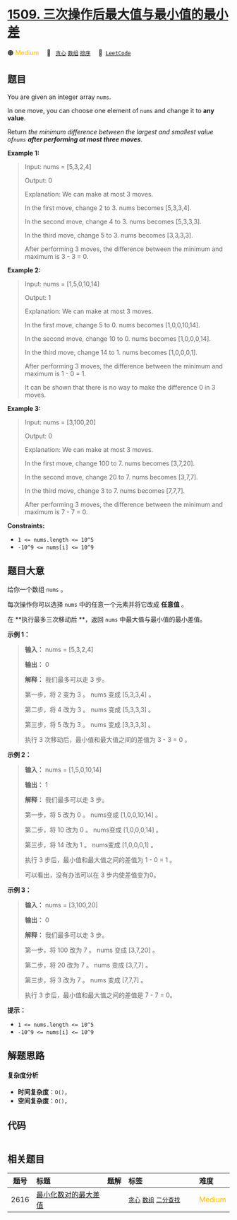 # [1509. 三次操作后最大值与最小值的最小差](https://leetcode.com/problems/minimum-difference-between-largest-and-smallest-value-in-three-moves)

🟠 <font color=#ffb800>Medium</font>&emsp; 🔖&ensp; [`贪心`](/leetcode/outline/tag/greedy.md) [`数组`](/leetcode/outline/tag/array.md) [`排序`](/leetcode/outline/tag/sorting.md)&emsp; 🔗&ensp;[`LeetCode`](https://leetcode.com/problems/minimum-difference-between-largest-and-smallest-value-in-three-moves)

## 题目

You are given an integer array `nums`.

In one move, you can choose one element of `nums` and change it to **any
value**.

Return _the minimum difference between the largest and smallest value of`nums`
**after performing at most three moves**_.



**Example 1:**

> Input: nums = [5,3,2,4]
> 
> Output: 0
> 
> Explanation: We can make at most 3 moves.
> 
> In the first move, change 2 to 3. nums becomes [5,3,3,4].
> 
> In the second move, change 4 to 3. nums becomes [5,3,3,3].
> 
> In the third move, change 5 to 3. nums becomes [3,3,3,3].
> 
> After performing 3 moves, the difference between the minimum and maximum is 3 - 3 = 0.

**Example 2:**

> Input: nums = [1,5,0,10,14]
> 
> Output: 1
> 
> Explanation: We can make at most 3 moves.
> 
> In the first move, change 5 to 0. nums becomes [1,0,0,10,14].
> 
> In the second move, change 10 to 0. nums becomes [1,0,0,0,14].
> 
> In the third move, change 14 to 1. nums becomes [1,0,0,0,1].
> 
> After performing 3 moves, the difference between the minimum and maximum is 1 - 0 = 1.
> 
> It can be shown that there is no way to make the difference 0 in 3 moves.

**Example 3:**

> Input: nums = [3,100,20]
> 
> Output: 0
> 
> Explanation: We can make at most 3 moves.
> 
> In the first move, change 100 to 7. nums becomes [3,7,20].
> 
> In the second move, change 20 to 7. nums becomes [3,7,7].
> 
> In the third move, change 3 to 7. nums becomes [7,7,7].
> 
> After performing 3 moves, the difference between the minimum and maximum is 7 - 7 = 0.

**Constraints:**

  * `1 <= nums.length <= 10^5`
  * `-10^9 <= nums[i] <= 10^9`


## 题目大意

给你一个数组 `nums` 。

每次操作你可以选择 `nums` 中的任意一个元素并将它改成 **任意值** 。

在 **执行最多三次移动后  **，返回 `nums` 中最大值与最小值的最小差值。



**示例 1：**

> 
> 
> 
> 
> 
> **输入：** nums = [5,3,2,4]
> 
> **输出：** 0
> 
> **解释：** 我们最多可以走 3 步。
> 
> 第一步，将 2 变为 3 。 nums 变成 [5,3,3,4] 。
> 
> 第二步，将 4 改为 3 。 nums 变成 [5,3,3,3] 。
> 
> 第三步，将 5 改为 3 。 nums 变成 [3,3,3,3] 。
> 
> 执行 3 次移动后，最小值和最大值之间的差值为 3 - 3 = 0 。

**示例 2：**

> 
> 
> 
> 
> 
> **输入：** nums = [1,5,0,10,14]
> 
> **输出：** 1
> 
> **解释：** 我们最多可以走 3 步。
> 
> 第一步，将 5 改为 0 。 nums变成 [1,0,0,10,14] 。
> 
> 第二步，将 10 改为 0 。 nums变成 [1,0,0,0,14] 。
> 
> 第三步，将 14 改为 1 。 nums变成 [1,0,0,0,1] 。
> 
> 执行 3 步后，最小值和最大值之间的差值为 1 - 0 = 1 。
> 
> 可以看出，没有办法可以在 3 步内使差值变为0。
> 
> 

**示例 3：**

> 
> 
> 
> 
> 
> **输入：** nums = [3,100,20]
> 
> **输出：** 0
> 
> **解释：** 我们最多可以走 3 步。
> 
> 第一步，将 100 改为 7 。 nums 变成 [3,7,20] 。
> 
> 第二步，将 20 改为 7 。 nums 变成 [3,7,7] 。
> 
> 第三步，将 3 改为 7 。 nums 变成 [7,7,7] 。
> 
> 执行 3 步后，最小值和最大值之间的差值是 7 - 7 = 0。



**提示：**

  * `1 <= nums.length <= 10^5`
  * `-10^9 <= nums[i] <= 10^9`


## 解题思路

#### 复杂度分析

- **时间复杂度**：`O()`，
- **空间复杂度**：`O()`，

## 代码

```javascript

```

## 相关题目

<!-- prettier-ignore -->
| 题号 | 标题 | 题解 | 标签 | 难度 |
| :------: | :------ | :------: | :------ | :------ |
| 2616 | [最小化数对的最大差值](https://leetcode.com/problems/minimize-the-maximum-difference-of-pairs) |  |  [`贪心`](/leetcode/outline/tag/greedy.md) [`数组`](/leetcode/outline/tag/array.md) [`二分查找`](/leetcode/outline/tag/binary-search.md) | <font color=#ffb800>Medium</font> |

<style>
.blue {
    background-color: #096dd9;
    padding: 0.25rem 0.5rem;
    margin: 0;
    font-size: 0.85em;
    border-radius: 3px;
    color: white;
    font-weight: 500;
}
table th:first-of-type { width: 10%; }
table th:nth-of-type(2) { width: 35%; }
table th:nth-of-type(3) { width: 10%; }
table th:nth-of-type(4) { width: 35%; }
table th:nth-of-type(5) { width: 10%; }
</style>
